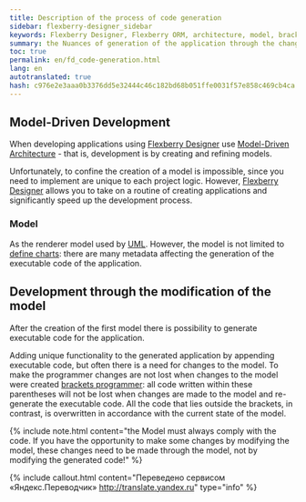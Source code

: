 ```yaml
--- 
title: Description of the process of code generation 
sidebar: flexberry-designer_sidebar 
keywords: Flexberry Designer, Flexberry ORM, architecture, model, brackets programmer 
summary: the Nuances of generation of the application through the change chart 
toc: true 
permalink: en/fd_code-generation.html 
lang: en 
autotranslated: true 
hash: c976e2e3aaa0b3376dd5e32444c46c182bd68b051ffe0031f57e858c469cb4ca 
--- 
```


## Model-Driven Development 

When developing applications using [Flexberry Designer](fd_landing_page.html) use [Model-Driven Architecture](https://ru.wikipedia.org/wiki/Model_Driven_Architecture) - that is, development is by creating and refining models. 

Unfortunately, to confine the creation of a model is impossible, since you need to implement are unique to each project logic. However, [Flexberry Designer](fd_landing_page.html) allows you to take on a routine of creating applications and significantly speed up the development process. 

### Model 

As the renderer model used by [UML](http://ru.wikipedia.org/wiki/UML). However, the model is not limited to [define charts](fd_editing-diagram.html): there are many metadata affecting the generation of the executable code of the application. 

## Development through the modification of the model 

After the creation of the first model there is possibility to generate executable code for the application. 

Adding unique functionality to the generated application by appending executable code, but often there is a need for changes to the model. To make the programmer changes are not lost when changes to the model were created [brackets programmer](fo_programmer-brackets.html): all code written within these parentheses will not be lost when changes are made to the model and re-generate the executable code. All the code that lies outside the brackets, in contrast, is overwritten in accordance with the current state of the model. 

{% include note.html content="the Model must always comply with the code. If you have the opportunity to make some changes by modifying the model, these changes need to be made through the model, not by modifying the generated code!" %} 



{% include callout.html content="Переведено сервисом «Яндекс.Переводчик» <http://translate.yandex.ru>" type="info" %}